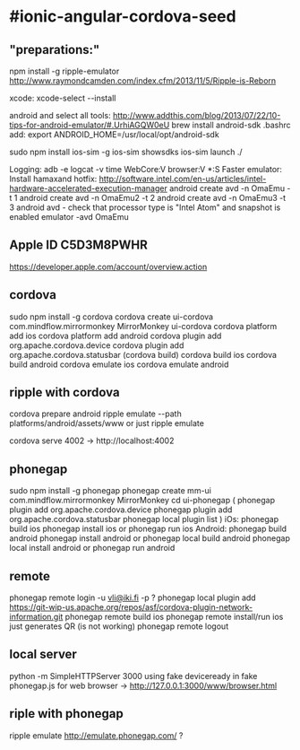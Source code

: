 #ionic-angular-cordova-seed
==========================

## "preparations:"

npm install -g ripple-emulator http://www.raymondcamden.com/index.cfm/2013/11/5/Ripple-is-Reborn

xcode:
xcode-select --install

android and select all tools: http://www.addthis.com/blog/2013/07/22/10-tips-for-android-emulator/#.UrhiAGQW0eU
brew install android-sdk
.bashrc add: export ANDROID_HOME=/usr/local/opt/android-sdk


sudo npm install ios-sim -g
ios-sim showsdks
ios-sim launch ./


Logging: adb -e logcat -v time WebCore:V browser:V *:S
Faster emulator:
    Install hamaxand hotfix: http://software.intel.com/en-us/articles/intel-hardware-accelerated-execution-manager
    android create avd -n OmaEmu -t 1
    android create avd -n OmaEmu2 -t 2
    android create avd -n OmaEmu3 -t 3
    android avd - check that processor type is "Intel Atom" and snapshot is enabled
emulator -avd OmaEmu

## Apple ID C5D3M8PWHR
https://developer.apple.com/account/overview.action


## cordova
sudo npm install -g cordova
cordova create ui-cordova com.mindflow.mirrormonkey MirrorMonkey
ui-cordova
cordova platform add ios
cordova platform add android
cordova plugin add org.apache.cordova.device
cordova plugin add org.apache.cordova.statusbar
(cordova build)
cordova build ios
cordova build android
cordova emulate ios
cordova emulate android

## ripple with cordova
cordova prepare android
ripple emulate --path platforms/android/assets/www
or just
ripple emulate

cordova serve 4002 -> http://localhost:4002


## phonegap
sudo npm install -g phonegap
phonegap create mm-ui com.mindflow.mirrormonkey MirrorMonkey
cd ui-phonegap
(
phonegap plugin add org.apache.cordova.device
phonegap plugin add org.apache.cordova.statusbar
phonegap local plugin list
)
iOs:
    phonegap build ios
    phonegap install ios
    or
    phonegap run ios
Android:
    phonegap build android
    phonegap install android
    or
    phonegap local build android
    phonegap local install android
    or
    phonegap run android


## remote
phonegap remote login -u vli@iki.fi -p ?
phonegap local plugin add https://git-wip-us.apache.org/repos/asf/cordova-plugin-network-information.git
phonegap remote build ios
phonegap remote install/run ios just generates QR (is not working)
phonegap remote logout


## local server
python -m SimpleHTTPServer 3000
using fake deviceready in fake phonegap.js for web browser -> http://127.0.0.1:3000/www/browser.html

## riple with phonegap
ripple emulate
http://emulate.phonegap.com/ ?
